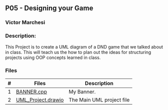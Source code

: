 ## P05 - Designing your Game
### Victor Marchesi
### Description:

This Project is to create a UML diagram of a DND game that we talked about in class. This will teach us the how to plan out the ideas for structuring projects using OOP concepts learned in class.

### Files

|   #   | Files    | Description                      |
| :---: | -------- | -------------------------------- |
|   1   | [BANNER.cpp](./BANNER.cpp) | My Banner. |
|   2   | [UML_Project.drawio](./UML_Project.drawio) | The Main UML project file |
